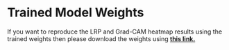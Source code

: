 # Trained Model Weights


If you want to reproduce the LRP and Grad-CAM heatmap results using the trained weights then please download the weights using **[this link.](https://drive.google.com/file/d/1J038MIkkov1GgE4VxLG0Mlx9xTGl14pX/view?usp=sharing)**

